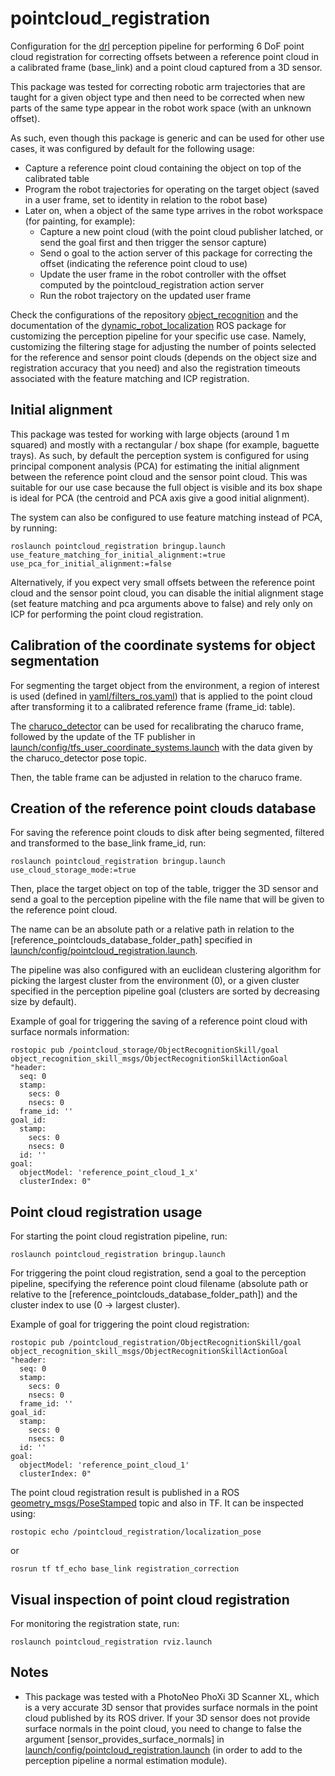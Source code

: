 # pointcloud_registration

Configuration for the [drl](https://github.com/carlosmccosta/dynamic_robot_localization) perception pipeline for performing 6 DoF point cloud registration for correcting offsets between a reference point cloud in a calibrated frame (base_link) and a point cloud captured from a 3D sensor.

This package was tested for correcting robotic arm trajectories that are taught for a given object type and then need to be corrected when new parts of the same type appear in the robot work space (with an unknown offset).

As such, even though this package is generic and can be used for other use cases, it was configured by default for the following usage:
- Capture a reference point cloud containing the object on top of the calibrated table
- Program the robot trajectories for operating on the target object (saved in a user frame, set to identity in relation to the robot base)
- Later on, when a object of the same type arrives in the robot workspace (for painting, for example):
  - Capture a new point cloud (with the point cloud publisher latched, or send the goal first and then trigger the sensor capture)
  - Send o goal to the action server of this package for correcting the offset (indicating the reference point cloud to use)
  - Update the user frame in the robot controller with the offset computed by the pointcloud_registration action server
  - Run the robot trajectory on the updated user frame

Check the configurations of the repository [object_recognition](https://github.com/carlosmccosta/object_recognition)
and the documentation of the [dynamic_robot_localization](https://github.com/carlosmccosta/dynamic_robot_localization) ROS package for customizing the perception pipeline for your specific use case. Namely, customizing the filtering stage for adjusting the number of points selected for the reference and sensor point clouds (depends on the object size and registration accuracy that you need) and also the registration timeouts associated with the feature matching and ICP registration.


## Initial alignment

This package was tested for working with large objects (around 1 m squared) and mostly with a rectangular / box shape (for example, baguette trays). As such, by default the perception system is configured for using principal component analysis (PCA) for estimating the initial alignment between the reference point cloud and the sensor point cloud. This was suitable for our use case because the full object is visible and its box shape is ideal for PCA (the centroid and PCA axis give a good initial alignment).

The system can also be configured to use feature matching instead of PCA, by running:
  ```
  roslaunch pointcloud_registration bringup.launch use_feature_matching_for_initial_alignment:=true use_pca_for_initial_alignment:=false
  ```

Alternatively, if you expect very small offsets between the reference point cloud and the sensor point cloud, you can disable the initial alignment stage (set feature matching and pca arguments above to false) and rely only on ICP for performing the point cloud registration.


## Calibration of the coordinate systems for object segmentation

For segmenting the target object from the environment, a region of interest is used (defined in [yaml/filters_ros.yaml](yaml/filters_roi.yaml)) that is applied to the point cloud after transforming it to a calibrated reference frame (frame_id: table).

The [charuco_detector](https://github.com/carlosmccosta/charuco_detector) can be used for recalibrating the charuco frame, followed by the update of the TF publisher in [launch/config/tfs_user_coordinate_systems.launch](launch/config/tfs_user_coordinate_systems.launch) with the data given by the charuco_detector pose topic.

Then, the table frame can be adjusted in relation to the charuco frame.



## Creation of the reference point clouds database

For saving the reference point clouds to disk after being segmented, filtered and transformed to the base_link frame_id, run:
```
roslaunch pointcloud_registration bringup.launch use_cloud_storage_mode:=true
```

Then, place the target object on top of the table, trigger the 3D sensor and send a goal to the perception pipeline with the file name that will be given to the reference point cloud.

The name can be an absolute path or a relative path in relation to the [reference_pointclouds_database_folder_path] specified in [launch/config/pointcloud_registration.launch](launch/config/pointcloud_registration.launch).

The pipeline was also configured with an euclidean clustering algorithm for picking the largest cluster from the environment (0), or a given cluster specified in the perception pipeline goal (clusters are sorted by decreasing size by default).

Example of goal for triggering the saving of a reference point cloud with surface normals information:
```
rostopic pub /pointcloud_storage/ObjectRecognitionSkill/goal object_recognition_skill_msgs/ObjectRecognitionSkillActionGoal "header:
  seq: 0
  stamp:
    secs: 0
    nsecs: 0
  frame_id: ''
goal_id:
  stamp:
    secs: 0
    nsecs: 0
  id: ''
goal:
  objectModel: 'reference_point_cloud_1_x'
  clusterIndex: 0"
```


## Point cloud registration usage

For starting the point cloud registration pipeline, run:
```
roslaunch pointcloud_registration bringup.launch
```

For triggering the point cloud registration, send a goal to the perception pipeline, specifying the reference point cloud filename (absolute path or relative to the [reference_pointclouds_database_folder_path]) and the cluster index to use (0 -> largest cluster).

Example of goal for triggering the point cloud registration:
```
rostopic pub /pointcloud_registration/ObjectRecognitionSkill/goal object_recognition_skill_msgs/ObjectRecognitionSkillActionGoal "header:
  seq: 0
  stamp:
    secs: 0
    nsecs: 0
  frame_id: ''
goal_id:
  stamp:
    secs: 0
    nsecs: 0
  id: ''
goal:
  objectModel: 'reference_point_cloud_1'
  clusterIndex: 0"
```

The point cloud registration result is published in a ROS [geometry_msgs/PoseStamped](http://docs.ros.org/api/geometry_msgs/html/msg/PoseStamped.html) topic and also in TF. It can be inspected using:
```
rostopic echo /pointcloud_registration/localization_pose
```
or
```
rosrun tf tf_echo base_link registration_correction
```


## Visual inspection of point cloud registration

For monitoring the registration state, run:
```
roslaunch pointcloud_registration rviz.launch
```


## Notes

- This package was tested with a PhotoNeo PhoXi 3D Scanner XL, which is a very accurate 3D sensor that provides surface normals in the point cloud published by its ROS driver. If your 3D sensor does not provide surface normals in the point cloud, you need to change to false the argument [sensor_provides_surface_normals] in [launch/config/pointcloud_registration.launch](launch/config/pointcloud_registration.launch) (in order to add to the perception pipeline a normal estimation module).
